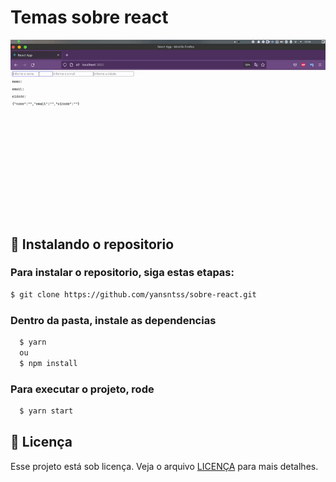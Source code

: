 # Temas sobre react

<img src="src/exemplos/exemplo4.gif" alt="exemplo 
4">

## 🚀 Instalando o repositorio

### Para instalar o repositorio, siga estas etapas:

``` bash
$ git clone https://github.com/yansntss/sobre-react.git
```
### Dentro da pasta, instale as dependencias 
``` bash
  $ yarn
  ou
  $ npm install
```
### Para executar o projeto, rode
``` bash
  $ yarn start
```




## 📝 Licença

Esse projeto está sob licença. Veja o arquivo [LICENÇA](LICENSE.md) para mais detalhes.


